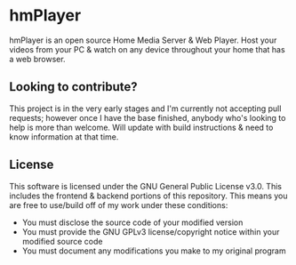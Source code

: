 # hmPlayer

hmPlayer is an open source Home Media Server & Web Player. Host your videos from your PC & watch on any device throughout your home that has a web browser.

## Looking to contribute?

This project is in the very early stages and I'm currently not accepting pull requests; however once I have the base finished, anybody who's looking to help is more than welcome. Will update with build instructions & need to know information at that time.

## License

This software is licensed under the GNU General Public License v3.0. This includes the frontend & backend portions of this repository. This means you are free to use/build off of my work under these conditions:

-   You must disclose the source code of your modified version
-   You must provide the GNU GPLv3 license/copyright notice within your modified source code
-   You must document any modifications you make to my original program
